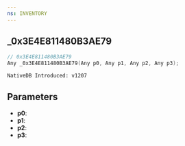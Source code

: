 ```yaml
---
ns: INVENTORY
---
```

## _0x3E4E811480B3AE79

```c
// 0x3E4E811480B3AE79
Any _0x3E4E811480B3AE79(Any p0, Any p1, Any p2, Any p3);
```

```
NativeDB Introduced: v1207
```

## Parameters
* **p0**:
* **p1**:
* **p2**:
* **p3**:
